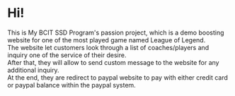 # Hi!
This is My BCIT SSD Program's passion project, which is a demo boosting website for one of the most played game named League of Legend.<br>
The website let customers look through a list of coaches/players and inquiry one of the service of their desire.<br>
After that, they will allow to send custom message to the website for any additional inquiry.<br>
At the end, they are redirect to paypal website to pay with either credit card or paypal balance within the paypal system.
